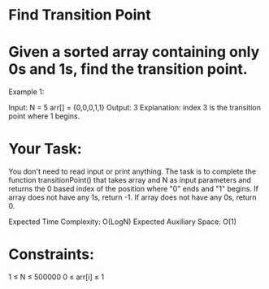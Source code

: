 # Find Transition Point

# Given a sorted array containing only 0s and 1s, find the transition point. 

Example 1:

Input:
N = 5
arr[] = {0,0,0,1,1}
Output: 3
Explanation: index 3 is the transition 
point where 1 begins.


# Your Task:
You don't need to read input or print anything. The task is to complete the function transitionPoint() that takes array and N as input parameters and returns the 0 based index of the position where "0" ends and "1" begins. If array does not have any 1s, return -1. If array does not have any 0s, return 0.


Expected Time Complexity: O(LogN)
Expected Auxiliary Space: O(1)


# Constraints:
1 ≤ N ≤ 500000
0 ≤ arr[i] ≤ 1

